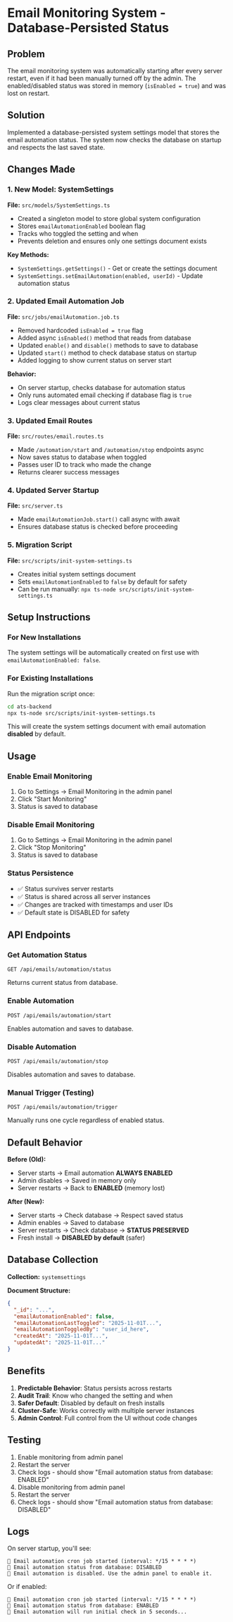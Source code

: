 # Email Monitoring System - Database-Persisted Status

## Problem

The email monitoring system was automatically starting after every server restart, even if it had been manually turned off by the admin. The enabled/disabled status was stored in memory (`isEnabled = true`) and was lost on restart.

## Solution

Implemented a database-persisted system settings model that stores the email automation status. The system now checks the database on startup and respects the last saved state.

## Changes Made

### 1. New Model: SystemSettings

**File:** `src/models/SystemSettings.ts`

- Created a singleton model to store global system configuration
- Stores `emailAutomationEnabled` boolean flag
- Tracks who toggled the setting and when
- Prevents deletion and ensures only one settings document exists

**Key Methods:**

- `SystemSettings.getSettings()` - Get or create the settings document
- `SystemSettings.setEmailAutomation(enabled, userId)` - Update automation status

### 2. Updated Email Automation Job

**File:** `src/jobs/emailAutomation.job.ts`

- Removed hardcoded `isEnabled = true` flag
- Added async `isEnabled()` method that reads from database
- Updated `enable()` and `disable()` methods to save to database
- Updated `start()` method to check database status on startup
- Added logging to show current status on server start

**Behavior:**

- On server startup, checks database for automation status
- Only runs automated email checking if database flag is `true`
- Logs clear messages about current status

### 3. Updated Email Routes

**File:** `src/routes/email.routes.ts`

- Made `/automation/start` and `/automation/stop` endpoints async
- Now saves status to database when toggled
- Passes user ID to track who made the change
- Returns clearer success messages

### 4. Updated Server Startup

**File:** `src/server.ts`

- Made `emailAutomationJob.start()` call async with await
- Ensures database status is checked before proceeding

### 5. Migration Script

**File:** `src/scripts/init-system-settings.ts`

- Creates initial system settings document
- Sets `emailAutomationEnabled` to `false` by default for safety
- Can be run manually: `npx ts-node src/scripts/init-system-settings.ts`

## Setup Instructions

### For New Installations

The system settings will be automatically created on first use with `emailAutomationEnabled: false`.

### For Existing Installations

Run the migration script once:

```bash
cd ats-backend
npx ts-node src/scripts/init-system-settings.ts
```

This will create the system settings document with email automation **disabled** by default.

## Usage

### Enable Email Monitoring

1. Go to Settings → Email Monitoring in the admin panel
2. Click "Start Monitoring"
3. Status is saved to database

### Disable Email Monitoring

1. Go to Settings → Email Monitoring in the admin panel
2. Click "Stop Monitoring"
3. Status is saved to database

### Status Persistence

- ✅ Status survives server restarts
- ✅ Status is shared across all server instances
- ✅ Changes are tracked with timestamps and user IDs
- ✅ Default state is DISABLED for safety

## API Endpoints

### Get Automation Status

```
GET /api/emails/automation/status
```

Returns current status from database.

### Enable Automation

```
POST /api/emails/automation/start
```

Enables automation and saves to database.

### Disable Automation

```
POST /api/emails/automation/stop
```

Disables automation and saves to database.

### Manual Trigger (Testing)

```
POST /api/emails/automation/trigger
```

Manually runs one cycle regardless of enabled status.

## Default Behavior

**Before (Old):**

- Server starts → Email automation **ALWAYS ENABLED**
- Admin disables → Saved in memory only
- Server restarts → Back to **ENABLED** (memory lost)

**After (New):**

- Server starts → Check database → Respect saved status
- Admin enables → Saved to database
- Server restarts → Check database → **STATUS PRESERVED**
- Fresh install → **DISABLED by default** (safer)

## Database Collection

**Collection:** `systemsettings`

**Document Structure:**

```json
{
  "_id": "...",
  "emailAutomationEnabled": false,
  "emailAutomationLastToggled": "2025-11-01T...",
  "emailAutomationToggledBy": "user_id_here",
  "createdAt": "2025-11-01T...",
  "updatedAt": "2025-11-01T..."
}
```

## Benefits

1. **Predictable Behavior**: Status persists across restarts
2. **Audit Trail**: Know who changed the setting and when
3. **Safer Default**: Disabled by default on fresh installs
4. **Cluster-Safe**: Works correctly with multiple server instances
5. **Admin Control**: Full control from the UI without code changes

## Testing

1. Enable monitoring from admin panel
2. Restart the server
3. Check logs - should show "Email automation status from database: ENABLED"
4. Disable monitoring from admin panel
5. Restart the server
6. Check logs - should show "Email automation status from database: DISABLED"

## Logs

On server startup, you'll see:

```
📧 Email automation cron job started (interval: */15 * * * *)
📧 Email automation status from database: DISABLED
📧 Email automation is disabled. Use the admin panel to enable it.
```

Or if enabled:

```
📧 Email automation cron job started (interval: */15 * * * *)
📧 Email automation status from database: ENABLED
📧 Email automation will run initial check in 5 seconds...
```
